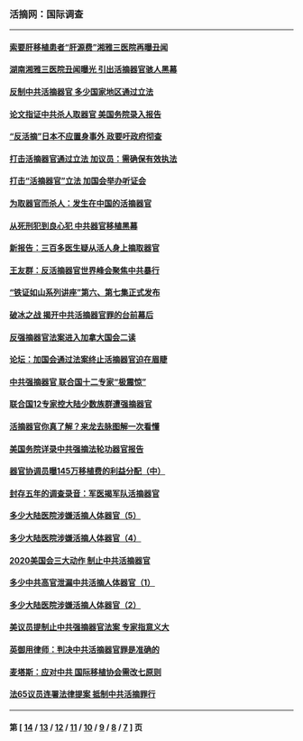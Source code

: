 ### 活摘网：国际调查
---
#### [索要肝移植患者“肝源费”湘雅三医院再曝丑闻](../../pages/nf5947/n14055320.md?09070430) 
#### [湖南湘雅三医院丑闻曝光 引出活摘器官骇人黑幕](../../pages/nf5947/n14051847.md?09070430) 
#### [反制中共活摘器官 多少国家地区通过立法](../../pages/nf5947/n14009863.md?09070430) 
#### [论文指证中共杀人取器官 美国务院录入报告](../../pages/nf5947/n13999890.md?09070430) 
#### [“反活摘”日本不应置身事外 政要吁政府彻查](../../pages/nf5947/n13971188.md?09070430) 
#### [打击活摘器官通过立法 加议员：需确保有效执法](../../pages/nf5947/n13886356.md?09070430) 
#### [打击“活摘器官”立法 加国会举办听证会](../../pages/nf5947/n13869362.md?09070430) 
#### [为取器官而杀人：发生在中国的活摘器官](../../pages/nf5947/n13794731.md?09070430) 
#### [从死刑犯到良心犯 中共器官移植黑幕](../../pages/nf5947/n13764669.md?09070430) 
#### [新报告：三百多医生疑从活人身上摘取器官](../../pages/nf5947/n13703044.md?09070430) 
#### [王友群：反活摘器官世界峰会聚焦中共暴行](../../pages/nf5947/n13250738.md?09070430) 
#### [“铁证如山系列讲座”第六、第七集正式发布](../../pages/nf5947/n13106287.md?09070430) 
#### [破冰之战 揭开中共活摘器官罪的台前幕后](../../pages/nf5947/n13082457.md?09070430) 
#### [反强摘器官法案进入加拿大国会二读](../../pages/nf5947/n13033450.md?09070430) 
#### [论坛：加国会通过法案终止活摘器官迫在眉睫](../../pages/nf5947/n13029839.md?09070430) 
#### [中共强摘器官 联合国十二专家“极震惊”](../../pages/nf5947/n13024313.md?09070430) 
#### [联合国12专家控大陆少数族群遭强摘器官](../../pages/nf5947/n13023877.md?09070430) 
#### [活摘器官你真了解？来龙去脉图解一次看懂](../../pages/nf5947/n13013820.md?09070430) 
#### [美国务院详录中共强摘法轮功器官报告](../../pages/nf5947/n12944519.md?09070430) 
#### [器官协调员曝145万移植费的利益分配（中）](../../pages/nf5947/n12894547.md?09070430) 
#### [封存五年的调查录音：军医揭军队活摘器官](../../pages/nf5947/n12798692.md?09070430) 
#### [多少大陆医院涉嫌活摘人体器官（5）](../../pages/nf5947/n12768383.md?09070430) 
#### [多少大陆医院涉嫌活摘人体器官（4）](../../pages/nf5947/n12664434.md?09070430) 
#### [2020美国会三大动作 制止中共活摘器官](../../pages/nf5947/n12682004.md?09070430) 
#### [多少中共高官泄漏中共活摘人体器官（1）](../../pages/nf5947/n12671234.md?09070430) 
#### [多少大陆医院涉嫌活摘人体器官（2）](../../pages/nf5947/n12655589.md?09070430) 
#### [美议员提制止中共强摘器官法案 专家指意义大](../../pages/nf5947/n12630561.md?09070430) 
#### [英御用律师：判决中共活摘器官罪是准确的](../../pages/nf5947/n12580740.md?09070430) 
#### [麦塔斯：应对中共 国际移植协会需改七原则](../../pages/nf5947/n12514711.md?09070430) 
#### [法65议员连署法律提案 抵制中共活摘罪行](../../pages/nf5947/n12437047.md?09070430) 

---
#### 第 [ [14](./14.md?09070430) / [13](./13.md?09070430) / [12](./12.md?09070430) / [11](./11.md?09070430) / [10](./10.md?09070430) / [9](./9.md?09070430) / [8](./8.md?09070430) / [7](./7.md?09070430) ] 页
